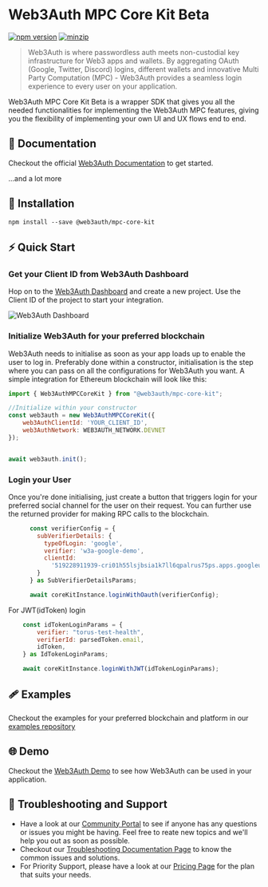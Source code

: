 # Web3Auth MPC Core Kit Beta

[![npm version](https://img.shields.io/npm/v/@web3auth/mpc-core-kit?label=%22%22)](https://www.npmjs.com/package/@web3auth/mpc-core-kit/v/latest)
[![minzip](https://img.shields.io/bundlephobia/minzip/@web3auth/mpc-core-kit?label=%22%22)](https://bundlephobia.com/result?p=@web3auth/mpc-core-kit@latest)

> Web3Auth is where passwordless auth meets non-custodial key infrastructure for Web3 apps and wallets. By aggregating OAuth (Google, Twitter, Discord) logins, different wallets and innovative Multi Party Computation (MPC) - Web3Auth provides a seamless login experience to every user on your application.

Web3Auth MPC Core Kit Beta is a wrapper SDK that gives you all the needed functionalities for implementing the Web3Auth MPC features, giving you the flexibility of implementing your own UI and UX flows end to end.

## 📖 Documentation

Checkout the official [Web3Auth Documentation](https://web3auth.io/docs/sdk/) to get started.

...and a lot more

## 🔗 Installation

```shell
npm install --save @web3auth/mpc-core-kit
```

## ⚡ Quick Start

### Get your Client ID from Web3Auth Dashboard

Hop on to the [Web3Auth Dashboard](https://dashboard.web3auth.io/) and create a new project. Use the Client ID of the project to start your integration.

![Web3Auth Dashboard](https://github-production-user-asset-6210df.s3.amazonaws.com/6962565/272779464-043f6383-e671-4aa5-80fb-ec87c569e5ab.png)

### Initialize Web3Auth for your preferred blockchain

Web3Auth needs to initialise as soon as your app loads up to enable the user to log in. Preferably done within a constructor, initialisation is the step where you can pass on all the configurations for Web3Auth you want. A simple integration for Ethereum blockchain will look like this:

```js
import { Web3AuthMPCCoreKit } from "@web3auth/mpc-core-kit";

//Initialize within your constructor
const web3auth = new Web3AuthMPCCoreKit({
    web3AuthClientId: 'YOUR_CLIENT_ID',
    web3AuthNetwork: WEB3AUTH_NETWORK.DEVNET
});


await web3auth.init();
```

### Login your User

Once you're done initialising, just create a button that triggers login for your preferred social channel for the user on their request. You can further use the returned provider for making RPC calls to the blockchain.


```js
      const verifierConfig = {
        subVerifierDetails: {
          typeOfLogin: 'google',
          verifier: 'w3a-google-demo',
          clientId:
            '519228911939-cri01h55lsjbsia1k7ll6qpalrus75ps.apps.googleusercontent.com',
        }
      } as SubVerifierDetailsParams;

      await coreKitInstance.loginWithOauth(verifierConfig);
```

For JWT(idToken) login
```js
    const idTokenLoginParams = {
        verifier: "torus-test-health",
        verifierId: parsedToken.email,
        idToken,
    } as IdTokenLoginParams;

    await coreKitInstance.loginWithJWT(idTokenLoginParams);
```



## 🩹 Examples

Checkout the examples for your preferred blockchain and platform in our [examples repository](https://github.com/Web3Auth/web3auth-core-kit-examples)

## 🌐 Demo

Checkout the [Web3Auth Demo](https://demo-app.web3auth.io/) to see how Web3Auth can be used in your application.

## 💬 Troubleshooting and Support

- Have a look at our [Community Portal](https://community.web3auth.io/) to see if anyone has any questions or issues you might be having. Feel free to reate new topics and we'll help you out as soon as possible.
- Checkout our [Troubleshooting Documentation Page](https://web3auth.io/docs/troubleshooting) to know the common issues and solutions.
- For Priority Support, please have a look at our [Pricing Page](https://web3auth.io/pricing.html) for the plan that suits your needs.
